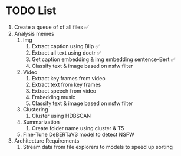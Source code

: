 # TODO List
1. Create a queue of of all files ✅
2. Analysis memes
   1. Img
      1. Extract caption using Blip ✅
      2. Extract all text using doctr ✅
      3. Get caption embedding & img embedding sentence-Bert ✅
      4. Classify text & image based on nsfw filter
   2. Video
      1. Extract key frames from video
      2. Extract text from key frames
      3. Extract speech from video
      4. Embedding music
      4. Classify text & image based on nsfw filter
   3. Clustering
      1. Cluster using HDBSCAN
   4. Summarization
      1. Create folder name using cluster & T5
   5. Fine-Tune DeBERTaV3 model to detect NSFW
3. Architecture Requirements
   1. Stream data from file explorers to models to speed up sorting
